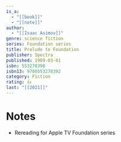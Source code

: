 ```yaml
---
is_a:
  - "[[book]]"
  - "[[note]]"
author:
  - "[[Isaac Asimov]]"
genre: science fiction
series: Foundation series
title: Prelude to Foundation
publisher: Spectra
published: 1989-03-01
isbn: 553278398
isbn13: 9780553278392
category: Fiction
rating: 👍
last: "[[2021]]"
---
```

# Notes
- Rereading for Apple TV Foundation series
